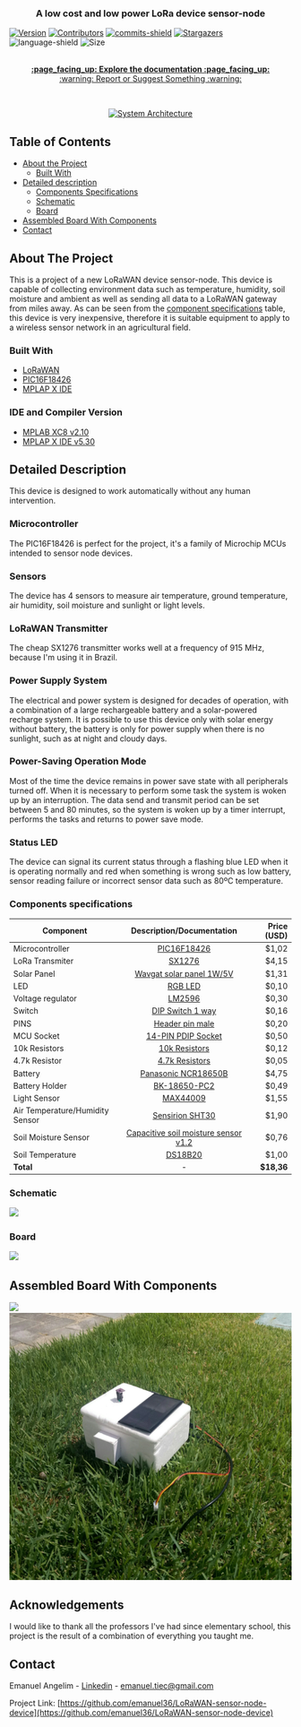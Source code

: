   <h3 align="center">A low cost and low power LoRa device sensor-node</h3>

[![Version][release-shield]][release-url]
[![Contributors][contributors-shield]][contributors-url]
[![commits-shield][commits-shield]][commits-url]
[![Stargazers][stars-shield]][stars-url]
![language-shield]
![Size][size-shield]
 
 <p align="center">
    <br />
    <a href="https://github.com/emanuel36/LoRaWAN-sensor-node-device//tree/master/documentation"><strong>:page_facing_up: Explore the documentation :page_facing_up:</strong></a>
    <br />
    <a href="https://github.com/emanuel36/LoRaWAN-sensor-node-device/issues">:warning: Report or Suggest Something :warning:</a>
  </p>
</p>

<br />
<p align="center">
  <a href="https://github.com/emanuel36/LoRaWAN-sensor-node-device/">
    <img src="documentation/Photos/system.png" alt="System Architecture" width="442" height="370">
    </a>


## Table of Contents

* [About the Project](#about-the-project)
  * [Built With](#built-with)
* [Detailed description](#detailed-description)
  * [Components Specifications](#components-specifications)
  * [Schematic](#schematic)
  * [Board](#board) 
* [Assembled Board With Components](#assembled-board-with-components)
* [Contact](#contact)


## About The Project

This is a project of a new LoRaWAN device sensor-node. This device is capable of collecting environment data such as temperature, humidity, soil moisture and ambient as well as sending all data to a LoRaWAN gateway from miles away. As can be seen from the [component specifications](#components-specifications) table, this device is very inexpensive, therefore it is suitable equipment to apply to a wireless sensor network in an agricultural field.

### Built With
* [LoRaWAN](https://lora-alliance.org/)
* [PIC16F18426](https://www.microchip.com/wwwproducts/en/PIC16F18426)
* [MPLAP X IDE](https://www.microchip.com/mplab/mplab-x-ide)

### IDE and Compiler Version
* [MPLAB XC8 v2.10](https://www.microchip.com/development-tools/pic-and-dspic-downloads-archive)
* [MPLAP X IDE v5.30](https://www.microchip.com/development-tools/pic-and-dspic-downloads-archive)


## Detailed Description
This device is designed to work automatically without any human intervention. 

### Microcontroller
The PIC16F18426 is perfect for the project, it's a family of Microchip MCUs intended to sensor node devices.

### Sensors
The device has 4 sensors to measure air temperature, ground temperature, air humidity, soil moisture and sunlight or light levels.

### LoRaWAN Transmitter
The cheap SX1276 transmitter works well at a frequency of 915 MHz, because I'm using it in Brazil.

### Power Supply System
The electrical and power system is designed for decades of operation, with a combination of a large rechargeable battery and a solar-powered recharge system. It is possible to use this device only with solar energy without battery, the battery is only for power supply when there is no sunlight, such as at night and cloudy days.

### Power-Saving Operation Mode
Most of the time the device remains in power save state with all peripherals turned off. When it is necessary to perform some task the system is woken up by an interruption. The data send and transmit period can be set between 5 and 80 minutes, so the system is woken up by a timer interrupt, performs the tasks and returns to power save mode.

### Status LED
The device can signal its current status through a flashing blue LED when it is operating normally and red when something is wrong such as low battery, sensor reading failure or incorrect sensor data such as 80ºC temperature.

### Components specifications

| Component   | Description/Documentation   | Price (USD)   |
|---------------------------------  |:-----------------------------------------------------------------------------------------------------------------------------------------:  |------------:  |
| Microcontroller   | [PIC16F18426](https://www.microchip.com/wwwproducts/en/PIC16F18426)   | $1,02   |
| LoRa Transmiter   | [SX1276](https://www.semtech.com/products/wireless-rf/lora-transceivers/sx1276) | $4,15   |
| Solar Panel   | [Wavgat solar panel 1W/5V](https://pt.aliexpress.com/item/32844672794.html?isOrigTitle=true)  | $1,31   |
| LED | [RGB LED](https://www.sparkfun.com/datasheets/Components/YSL-R596CR3G4B5C-C10.pdf)  | $0,10 |
| Voltage regulator   | [LM2596](http://www.ti.com/product/LM2596)  | $0,30   |
| Switch   | [DIP Switch 1 way](https://www.we-online.de/katalog/datasheet/418117270901.pdf)  | $0,16 |
| PINS | [Header pin male](https://cdn.sparkfun.com/datasheets/Prototyping/16188.pdf)  | $0,20  |
| MCU Socket | [14-PIN PDIP Socket](https://www.sparkfun.com/products/7939)  | $0,50   |
| 10k Resistors  | [10k Resistors](https://www.circuitspecialists.com/rb10k.html) | $0,12 |
| 4.7k Resistor  | [4.7k Resistors](https://www.circuitspecialists.com/ra4.7k.html) | $0,05 |
| Battery   | [Panasonic NCR18650B](https://www.batteryspace.com/prod-specs/NCR18650B.pdf)  | $4,75   |
| Battery Holder  | [BK-18650-PC2](http://www.memoryprotectiondevices.com/datasheets/BK-18650-PC2-datasheet.pdf)  | $0,49   |
| Light Sensor  | [MAX44009](https://www.maximintegrated.com/en/products/interface/sensor-interface/MAX44009.html)  | $1,55   |
| Air Temperature/Humidity Sensor   | [Sensirion SHT30](https://www.sensirion.com/en/environmental-sensors/humidity-sensors/digital-humidity-sensors-for-various-applications/)   | $1,90   |
| Soil Moisture Sensor  | [Capacitive soil moisture sensor v1.2](https://media.digikey.com/pdf/Data%20Sheets/DFRobot%20PDFs/SEN0193_Web.pdf)  | $0,76   |
| Soil Temperature  | [DS18B20](https://www.maximintegrated.com/en/products/DS18B20)  | $1,00   |
|**Total** |-| **$18,36**|


### Schematic

<img src="documentation/Hardware/esquematico.png">

### Board

<img src="documentation/Hardware/desenho.png">

## Assembled Board With Components

<img src="documentation/Photos/placa.jpg">

<img src="documentation/Photos/gramado.jpg">

## Acknowledgements

I would like to thank all the professors I've had since elementary school, this project is the result of a combination of everything you taught me.

## Contact

Emanuel Angelim - [Linkedin](https://www.linkedin.com/in/emanuel36/en) - emanuel.tiec@gmail.com

Project Link: [https://github.com/emanuel36/LoRaWAN-sensor-node-device](https://github.com/emanuel36/LoRaWAN-sensor-node-device)

[contributors-shield]: https://img.shields.io/github/contributors/emanuel36/LoRaWAN-sensor-node-device?style=for-the-badge
[commits-shield]:https://img.shields.io/github/last-commit/emanuel36/LoRaWAN-sensor-node-device?style=for-the-badge
[commits-url]:https://github.com/emanuel36/LoRaWAN-sensor-node-device/commits/master
[release-shield]:https://img.shields.io/github/v/release/emanuel36/LoRaWAN-sensor-node-device?style=for-the-badge
[release-url]:https://github.com/emanuel36/LoRaWAN-sensor-node-device/releases
[contributors-url]: https://github.com/emanuel36/LoRaWAN-sensor-node-device/graphs/contributors
[stars-shield]: https://img.shields.io/github/stars/emanuel36/LoRaWAN-sensor-node-device?color=183c0d&style=for-the-badge
[stars-url]: https://github.com/emanuel36/LoRaWAN-sensor-node-device/stargazers
[language-shield]: https://img.shields.io/github/languages/top/emanuel36/LoRaWAN-sensor-node-device?color=191970&style=for-the-badge
[language-url]: https://github.com/emanuel36/LoRaWAN-sensor-node-device/search?l=c
[size-shield]: https://img.shields.io/github/languages/code-size/emanuel36/LoRaWAN-sensor-node-device?color=008080&label=SIZE&style=for-the-badge
[issues-shield]: https://img.shields.io/github/issues/emanuel36/LoRaWAN-sensor-node-device?style=for-the-badge
[issues-url]:https://github.com/emanuel36/LoRaWAN-sensor-node-device/issues
[linkedin-shield]: https://img.shields.io/badge/-LinkedIn-blue?style=for-the-badge
[linkedin-url]: https://www.linkedin.com/in/emanuel36/en
